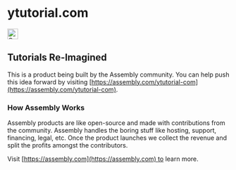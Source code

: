 # ytutorial.com

<a href="https://assembly.com/ytutorial-com/bounties?utm_campaign=assemblage&utm_source=ytutorial-com&utm_medium=repo_badge"><img src="https://asm-badger.herokuapp.com/ytutorial-com/badges/tasks.svg" height="24px" alt="Open Tasks" /></a>

## Tutorials Re-Imagined

This is a product being built by the Assembly community. You can help push this idea forward by visiting [https://assembly.com/ytutorial-com](https://assembly.com/ytutorial-com).

### How Assembly Works

Assembly products are like open-source and made with contributions from the community. Assembly handles the boring stuff like hosting, support, financing, legal, etc. Once the product launches we collect the revenue and split the profits amongst the contributors.

Visit [https://assembly.com](https://assembly.com) to learn more.
